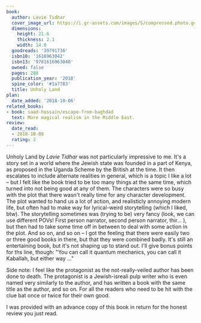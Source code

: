 ```yaml
---
book:
  author: Lavie Tidhar
  cover_image_url: https://i.gr-assets.com/images/S/compressed.photo.goodreads.com/books/1531831184l/39791736.jpg
  dimensions:
    height: 21.6
    thickness: 2.1
    width: 14.0
  goodreads: '39791736'
  isbn10: '1616963042'
  isbn13: '9781616963040'
  owned: false
  pages: 288
  publication_year: '2018'
  spine_color: '#1a7783'
  title: Unholy Land
plan:
  date_added: '2018-10-06'
related_books:
- book: saad-hossain/escape-from-baghdad
  text: More magical realism in the Middle East.
review:
  date_read:
  - 2018-10-08
  rating: 2
---
```


Unholy Land by *Lavie Tidhar* was not particularly impressive to me. It's a story set in a world where the Jewish state
was founded in a part of Kenya, as proposed in the Uganda Scheme by the British at the time. It then escalates to
include alternate realities in general, which is a topic I like a lot – but I felt like the book tried to be too many
things at the same time, which turned into not being good at any of them. The characters were so busy with the plot that
there wasn't really time for any character development. The plot wanted to hand us a lot of action, and realisticly
annoying modern life, but often had to make way for lyrical-weird storytelling (which I liked, btw). The storytelling
sometimes was (trying to be) very fancy (look, we can use different POVs! First person narrator, second person narrator,
thir… ), but then had to take some time off in between to deal with some action in the plot. And so on, and so on – I
got the feeling that there were easily two or three good books in there, but that they were combined badly. It's still
an entertaining book, but it's not shaping up to stand out. I'll give bonus points for ths line, though: "You can call
it quantum mechanics, you can call it Kaballah, but either way …"

Side note: I feel like the protagonist as the not-really-veiled author has been done to death. The protagonist is a
Jewish-isreali pulp writer who is even named very similarly to the author, and has written a book with the same title as
the author, and so on. For all the readers who need to be hit with the clue bat once or twice for their own good.

I was provided with an advance copy of this book in return for the honest review you just read.
